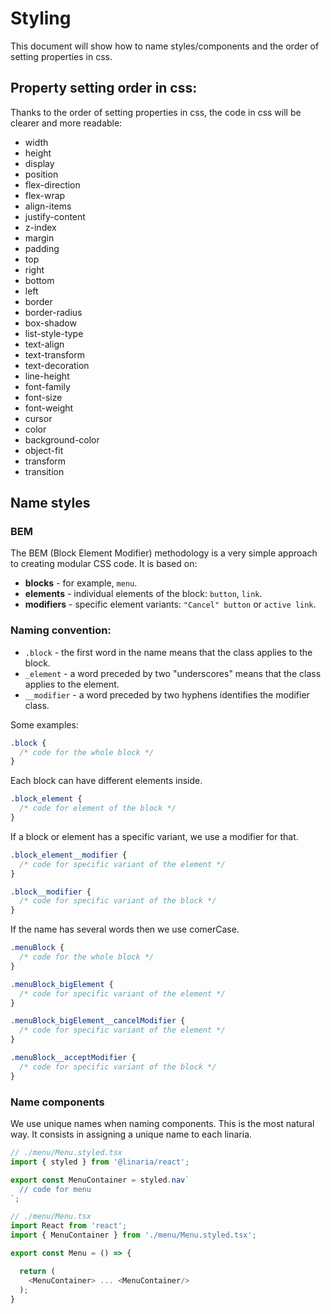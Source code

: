 # Styling

This document will show how to name styles/components and the order of setting properties in css.

## Property setting order in css:

Thanks to the order of setting properties in css, the code in css will be clearer and more readable:

- width
- height
- display
- position
- flex-direction
- flex-wrap
- align-items
- justify-content
- z-index
- margin
- padding
- top
- right
- bottom
- left
- border
- border-radius
- box-shadow
- list-style-type
- text-align
- text-transform
- text-decoration
- line-height
- font-family
- font-size
- font-weight
- cursor
- color
- background-color
- object-fit
- transform
- transition

## Name styles

### BEM

The BEM (Block Element Modifier) methodology is a very simple approach to creating modular CSS code. It is based on:

- **blocks** - for example, ```menu```.
- **elements** - individual elements of the block: ```button```, ```link```.
- **modifiers** - specific element variants: ```"Cancel" button``` or ```active link```.

### Naming convention:

- ```.block``` - the first word in the name means that the class applies to the block.
- ```_element``` - a word preceded by two "underscores" means that the class applies to the element.
- ```__modifier``` - a word preceded by two hyphens identifies the modifier class.

Some examples:

```css
.block {
  /* code for the whole block */
}
```

Each block can have different elements inside.

```css
.block_element {
  /* code for element of the block */
}
```

If a block or element has a specific variant, we use a modifier for that.

```css
.block_element__modifier {
  /* code for specific variant of the element */
}

.block__modifier {
  /* code for specific variant of the block */
}
```

If the name has several words then we use comerCase.

```css
.menuBlock {
  /* code for the whole block */
}

.menuBlock_bigElement {
  /* code for specific variant of the element */
}

.menuBlock_bigElement__cancelModifier {
  /* code for specific variant of the element */
}

.menuBlock__acceptModifier {
  /* code for specific variant of the block */
}
```

### Name components

We use unique names when naming components. This is the most natural way. It consists in assigning a unique name to each linaria.

```javascript
// ./menu/Menu.styled.tsx
import { styled } from '@linaria/react';

export const MenuContainer = styled.nav`
  // code for menu
`;

// ./menu/Menu.tsx
import React from 'react';
import { MenuContainer } from './menu/Menu.styled.tsx';

export const Menu = () => {

  return (
    <MenuContainer> ... <MenuContainer/>
  );
}
```
